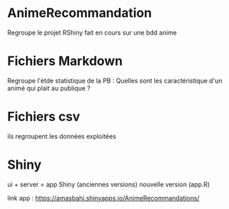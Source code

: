 # AnimeRecommandation
Regroupe le projet RShiny fait en cours sur une bdd anime 

# Fichiers Markdown
Regroupe l'étde statistique de la PB : Quelles sont les caractéristique d'un animé qui plait au publique ?

# Fichiers csv 
ils regroupent les données exploitées

# Shiny
ui + server = app Shiny (anciennes versions)
nouvelle version (app.R)

link app : https://amasbahi.shinyapps.io/AnimeRecommandations/
